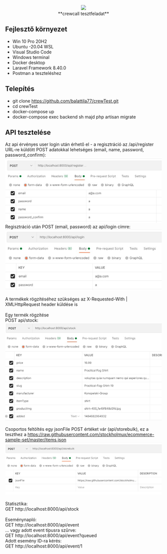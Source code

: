 <p align="center"><img src="https://images.crewcall.hu/x50/o/storage/settings/April2020/Itiu5vWMSZG1xeHJ22EO.png" ><br /> **crewcall tesztfeladat** </p>


## Fejlesztő környezet

- Win 10 Pro 20H2 
- Ubuntu -20.04 WSL
- Visual Studio Code
- Windows terminal
- Docker desktop
- Laravel Framework 8.40.0
- Postman a teszteléshez

## Telepítés

- git clone https://github.com/balattila77/crewTest.git
- cd crewTest
- docker-compose up
- docker-compose exec backend sh majd php artisan migrate

## API tesztelése

Az api érvényes user login után érhető el - a regisztráció az /api/register URL-re küldött
POST adatokkal lehetséges (email, name, password, password_confirm):
<br /><img src="https://github.com/balattila77/crewTest-documentation/blob/main/registration.jpg" alt="user reg" ><br />
Regisztráció után  POST (email, password) az api/login címre:
<br /><img src="https://github.com/balattila77/crewTest-documentation/blob/main/login.jpg" alt="user login" ><br /><br />
A termékek rögzítéséhez szükséges az X-Requested-With | XMLHttpRequest header küldése is
<br /><br />
Egy termék rögzítése<br />
POST api/stock:
<br /><img src="https://github.com/balattila77/crewTest-documentation/blob/main/oneitem.jpg" alt="post one item" ><br /><br />
Csoportos feltöltés egy jsonFile POST értéket vár (api/storebulk), ez a teszthez a 
https://raw.githubusercontent.com/stockholmux/ecommerce-sample-set/master/items.json
<br /><img src="https://github.com/balattila77/crewTest-documentation/blob/main/storebulk.jpg" alt="post bulk item" ><br /><br />
Statisztika: <br />
GET http://localhost:8000/api/stock<br /><br />
Eseménynapló:<br />
GET http://localhost:8000/api/event<br />
... vagy adott event típusra szűrve:<br />
GET http://localhost:8000/api/event?queued<br />
Adott esemény ID-ra kérés:<br />
GET http://localhost:8000/api/event/1<br />






